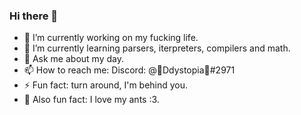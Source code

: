 ### Hi there 👋

- 🔭 I’m currently working on my fucking life.
- 🌱 I’m currently learning parsers, iterpreters, compilers and math.
- 💬 Ask me about my day<!-- ~~please~~-->.
- 📫 How to reach me: Discord: @💛Ddystopia🐨#2971
- ⚡ Fun fact: turn around, I'm behind you.
- 🐜 Also fun fact: I love my ants :3.

<!-- - 🤔 I’m looking for help with my projects. -->
<!--
[![Anurag's github stats](https://github-readme-stats.vercel.app/api?theme=cobalt&username=Ddystopia&count_private=truei&show_icons=false)](https://github.com/anuraghazra/github-readme-stats)
-->
<!--
[![Top Langs](https://github-readme-stats.vercel.app/api/top-langs/?username=anuraghazra)](https://github.com/anuraghazra/github-readme-stats)
-->
